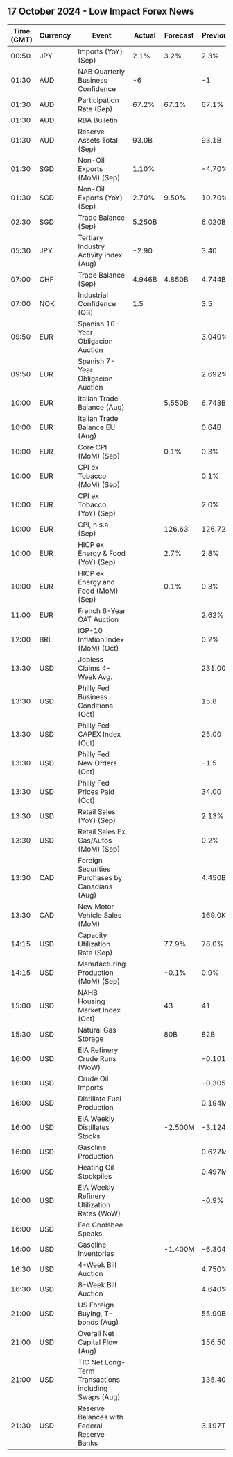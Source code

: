 ## 17 October 2024 - Low Impact Forex News

| Time (GMT) | Currency | Event | Actual | Forecast | Previous |
|------|----------|-------|--------|----------|----------|
| 00:50 | JPY | Imports (YoY) (Sep) | 2.1% | 3.2% | 2.3% |
| 01:30 | AUD | NAB Quarterly Business Confidence | -6 |  | -1 |
| 01:30 | AUD | Participation Rate (Sep) | 67.2% | 67.1% | 67.1% |
| 01:30 | AUD | RBA Bulletin |  |  |  |
| 01:30 | AUD | Reserve Assets Total (Sep) | 93.0B |  | 93.1B |
| 01:30 | SGD | Non-Oil Exports (MoM) (Sep) | 1.10% |  | -4.70% |
| 01:30 | SGD | Non-Oil Exports (YoY) (Sep) | 2.70% | 9.50% | 10.70% |
| 02:30 | SGD | Trade Balance (Sep) | 5.250B |  | 6.020B |
| 05:30 | JPY | Tertiary Industry Activity Index (Aug) | -2.90 |  | 3.40 |
| 07:00 | CHF | Trade Balance (Sep) | 4.946B | 4.850B | 4.744B |
| 07:00 | NOK | Industrial Confidence (Q3) | 1.5 |  | 3.5 |
| 09:50 | EUR | Spanish 10-Year Obligacion Auction |  |  | 3.040% |
| 09:50 | EUR | Spanish 7-Year Obligacion Auction |  |  | 2.692% |
| 10:00 | EUR | Italian Trade Balance (Aug) |  | 5.550B | 6.743B |
| 10:00 | EUR | Italian Trade Balance EU (Aug) |  |  | 0.64B |
| 10:00 | EUR | Core CPI (MoM) (Sep) |  | 0.1% | 0.3% |
| 10:00 | EUR | CPI ex Tobacco (MoM) (Sep) |  |  | 0.1% |
| 10:00 | EUR | CPI ex Tobacco (YoY) (Sep) |  |  | 2.0% |
| 10:00 | EUR | CPI, n.s.a (Sep) |  | 126.63 | 126.72 |
| 10:00 | EUR | HICP ex Energy & Food (YoY) (Sep) |  | 2.7% | 2.8% |
| 10:00 | EUR | HICP ex Energy and Food (MoM) (Sep) |  | 0.1% | 0.3% |
| 11:00 | EUR | French 6-Year OAT Auction |  |  | 2.62% |
| 12:00 | BRL | IGP-10 Inflation Index (MoM) (Oct) |  |  | 0.2% |
| 13:30 | USD | Jobless Claims 4-Week Avg. |  |  | 231.00K |
| 13:30 | USD | Philly Fed Business Conditions (Oct) |  |  | 15.8 |
| 13:30 | USD | Philly Fed CAPEX Index (Oct) |  |  | 25.00 |
| 13:30 | USD | Philly Fed New Orders (Oct) |  |  | -1.5 |
| 13:30 | USD | Philly Fed Prices Paid (Oct) |  |  | 34.00 |
| 13:30 | USD | Retail Sales (YoY) (Sep) |  |  | 2.13% |
| 13:30 | USD | Retail Sales Ex Gas/Autos (MoM) (Sep) |  |  | 0.2% |
| 13:30 | CAD | Foreign Securities Purchases by Canadians (Aug) |  |  | 4.450B |
| 13:30 | CAD | New Motor Vehicle Sales (MoM) |  |  | 169.0K |
| 14:15 | USD | Capacity Utilization Rate (Sep) |  | 77.9% | 78.0% |
| 14:15 | USD | Manufacturing Production (MoM) (Sep) |  | -0.1% | 0.9% |
| 15:00 | USD | NAHB Housing Market Index (Oct) |  | 43 | 41 |
| 15:30 | USD | Natural Gas Storage |  | 80B | 82B |
| 16:00 | USD | EIA Refinery Crude Runs (WoW) |  |  | -0.101M |
| 16:00 | USD | Crude Oil Imports |  |  | -0.305M |
| 16:00 | USD | Distillate Fuel Production |  |  | 0.194M |
| 16:00 | USD | EIA Weekly Distillates Stocks |  | -2.500M | -3.124M |
| 16:00 | USD | Gasoline Production |  |  | 0.627M |
| 16:00 | USD | Heating Oil Stockpiles |  |  | 0.497M |
| 16:00 | USD | EIA Weekly Refinery Utilization Rates (WoW) |  |  | -0.9% |
| 16:00 | USD | Fed Goolsbee Speaks |  |  |  |
| 16:00 | USD | Gasoline Inventories |  | -1.400M | -6.304M |
| 16:30 | USD | 4-Week Bill Auction |  |  | 4.750% |
| 16:30 | USD | 8-Week Bill Auction |  |  | 4.640% |
| 21:00 | USD | US Foreign Buying, T-bonds (Aug) |  |  | 55.90B |
| 21:00 | USD | Overall Net Capital Flow (Aug) |  |  | 156.50B |
| 21:00 | USD | TIC Net Long-Term Transactions including Swaps (Aug) |  |  | 135.40B |
| 21:30 | USD | Reserve Balances with Federal Reserve Banks |  |  | 3.197T |

